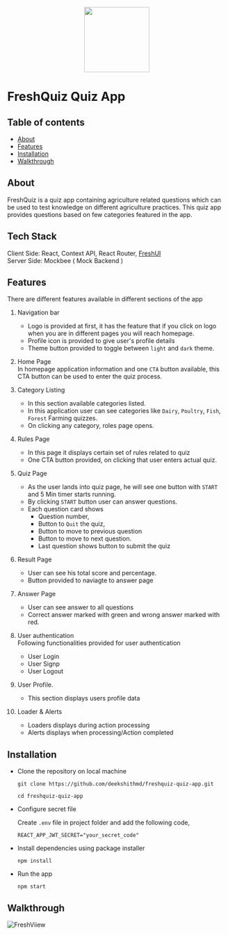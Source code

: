<p align="center">
  <img src="https://i.postimg.cc/wBkfnyzT/freshquiz.png" height="150px" width="150px"/>
</p>

# FreshQuiz Quiz App

 ## Table of contents
 * [About](#about)
 * [Features](#features)
 * [Installation](#installation)
 * [Walkthrough](#walkthrough)
 
 ## About
 FreshQuiz is a quiz app containing agriculture related questions which can be used to test knowledge on different agriculture practices. This quiz app provides questions based on few categories featured in the app.
 
 ## Tech Stack
   Client Side: React, Context API, React Router, [FreshUI](https://fresh-ui.netlify.app) <br>
   Server Side: Mockbee ( Mock Backend )
 
 ## Features
 There are different features available in different sections of the app
 
 1. Navigation bar
    * Logo is provided at first, it has the feature that if you click on logo when you are in different pages you will reach homepage.
    * Profile icon is provided to give user's profile details
    * Theme button provided to toggle between `light` and `dark` theme.
 
 2. Home Page <br>
    In homepage application information and one `CTA` button available, this CTA button can be used to enter the quiz process.
    
 3. Category Listing <br>
    * In this section available categories listed.<br>
    * In this application user can see categories like `Dairy`, `Poultry`, `Fish`, `Forest` Farming quizzes.
    * On clicking any category, roles page opens.
 4. Rules Page<br>
    * In this page it displays certain set of rules related to quiz
    * One CTA button provided, on clicking that user enters actual quiz.
 5. Quiz Page<br>
    * As the user lands into quiz page, he will see one button with `START` and 5 Min timer starts running.
    * By clicking `START` button user can answer questions.
    * Each question card shows
        * Question number, 
        * Button to `Quit` the quiz, 
        * Button to move to previous question
        * Button to move to next question.
        * Last question shows button to submit the quiz
 6. Result Page <br>
     * User can see his total score and percentage.
     * Button provided to naviagte to answer page
 7. Answer Page <br>
     * User can see answer to all questions
     * Correct answer marked with green and wrong answer marked with red.
8. User authentication <br>
      Following functionalities provided for user authentication
      * User Login
      * User Signp
      * User Logout
9. User Profile.<br>
      * This section displays users profile data
10. Loader & Alerts <br>
      * Loaders displays during action processing
      * Alerts displays when processing/Action completed

 
## Installation

* Clone the repository on local machine 
  ```
  git clone https://github.com/deekshithmd/freshquiz-quiz-app.git
  
  cd freshquiz-quiz-app
  ```
* Configure secret file <br>
  
  Create `.env` file in project folder and add the following code,
  ```
  REACT_APP_JWT_SECRET="your_secret_code"
  ```
  
* Install dependencies using package installer 
  ```
  npm install
  ```
  
* Run the app
  ```
  npm start
  ```
  
 ## Walkthrough
 
![FreshViiew](https://github.com/deekshithmd/Data/blob/main/Gifs/freshquiz-quiz.gif)
